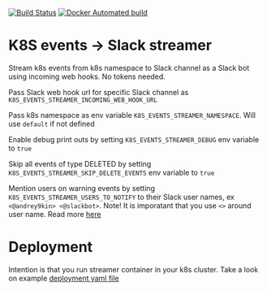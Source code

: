 [![Build Status](https://api.travis-ci.org/Andrey9kin/k8s-events-to-slack-streamer.svg?branch=master)](https://travis-ci.org/Andrey9kin/k8s-events-to-slack-streamer)
[![Docker Automated build](https://img.shields.io/docker/automated/andrey9kin/k8s-events-to-slack-streamer.svg)](https://hub.docker.com/r/andrey9kin/k8s-events-to-slack-streamer)

# K8S events -> Slack streamer

Stream k8s events from k8s namespace to Slack channel as a Slack bot using incoming web hooks. No tokens needed.
 
Pass Slack web hook url for specific Slack channel as `K8S_EVENTS_STREAMER_INCOMING_WEB_HOOK_URL`

Pass k8s namespace as env variable `K8S_EVENTS_STREAMER_NAMESPACE`. Will use `default` if not defined

Enable debug print outs by setting `K8S_EVENTS_STREAMER_DEBUG` env variable to `true`

Skip all events of type DELETED by setting `K8S_EVENTS_STREAMER_SKIP_DELETE_EVENTS` env variable to `true`

Mention users on warning events by setting `K8S_EVENTS_STREAMER_USERS_TO_NOTIFY` to their Slack user names, ex `<@andrey9kin> <@slackbot>`. Note! It is imporatant that you use `<>` around user name. Read more [here](https://api.slack.com/docs/message-formatting#linking_to_channels_and_users)

# Deployment

Intention is that you run streamer container in your k8s cluster. Take a look on example [deployment yaml file](k8s-events-to-slack-streamer.yaml)
